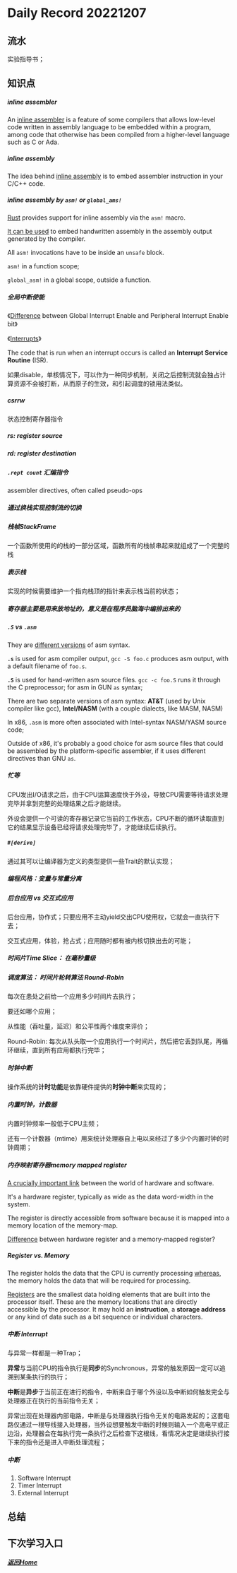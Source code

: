 
Daily Record 20221207
=====================

## 流水

实验指导书；

## 知识点

##### inline assembler

An [inline assembler](https://en.wikipedia.org/wiki/Inline_assembler) is a feature of some compilers that allows low-level code written in assembly language to be embedded within a program, among code that otherwise has been compiled from a higher-level language such as C or Ada.

##### inline assembly

The idea behind [inline assembly](https://wiki.osdev.org/Inline_Assembly) is to embed assembler instruction in your C/C++ code.

##### inline assembly by `asm!` or `global_ams!`

[Rust](https://doc.rust-lang.org/nightly/rust-by-example/unsafe/asm.html) provides support for inline assembly via the `asm!` macro.

[It can be used](https://doc.rust-lang.org/nightly/reference/inline-assembly.html) to embed handwritten assembly in the assembly output generated by the compiler.

All `asm!` invocations have to be inside an `unsafe` block.

`asm!` in a function scope;

`global_asm!` in a global scope, outside a function.

##### 全局中断使能

《[Difference](https://forum.allaboutcircuits.com/threads/difference-between-global-interrupt-enable-and-peripheral-interrupt-enable-bit.166766/) between Global Interrupt Enable and Peripheral Interrupt Enable bit》

《[Interrupts](https://picguides.com/beginner/interrupts.php)》

The code that is run when an interrupt occurs is called an **Interrupt Service Routine** (ISR).

如果disable，单核情况下，可以作为一种同步机制，关闭之后控制流就会独占计算资源不会被打断，从而原子的生效，和引起调度的锁用法类似。

##### csrrw

状态控制寄存器指令

##### rs: register source

##### rd: register destination

##### `.rept count` 汇编指令

assembler directives, often called pseudo-ops

##### 通过换栈实现控制流的切换

##### 栈帧StackFrame

一个函数所使用的的栈的一部分区域，函数所有的栈帧串起来就组成了一个完整的栈

##### 表示栈

实现的时候需要维护一个指向栈顶的指针来表示栈当前的状态；

##### 寄存器主要是用来放地址的，意义是在程序员脑海中编排出来的

##### `.S` vs `.asm`

They are [different versions](https://stackoverflow.com/questions/34098596/assembly-files-difference-between-a-s-asm) of asm syntax.

**`.s`** is used for asm compiler output, `gcc -S foo.c` produces asm output, with a default filename of `foo.s`.

**`.S`** is used for hand-written asm source files. `gcc -c foo.S` runs it through the C preprocessor; for asm in GUN `as` syntax;

There are two separate versions of asm syntax: **AT&T** (used by Unix compiler like gcc), **Intel/NASM** (with a couple dialects, like MASM, NASM)

In x86, `.asm` is more often associated with Intel-syntax NASM/YASM source code;

Outside of x86, it's probably a good choice for asm source files that could be assembled by the platform-specific assembler, if it uses different directives than GNU `as`.

##### 忙等

CPU发出I/O请求之后，由于CPU运算速度快于外设，导致CPU需要等待请求处理完毕并拿到完整的处理结果之后才能继续。

外设会提供一个可读的寄存器记录它当前的工作状态，CPU不断的循环读取直到它的结果显示设备已经将请求处理完毕了，才能继续后续执行。

##### `#[derive]`

通过其可以让编译器为定义的类型提供一些Trait的默认实现；

##### 编程风格：变量与常量分离

##### 后台应用 vs 交互式应用

后台应用，协作式；只要应用不主动yield交出CPU使用权，它就会一直执行下去；

交互式应用，体验，抢占式；应用随时都有被内核切换出去的可能；

##### 时间片Time Slice： 在毫秒量级

##### 调度算法： 时间片轮转算法 Round-Robin

每次在患处之前给一个应用多少时间片去执行；

要还如哪个应用；

从性能（吞吐量，延迟）和公平性两个维度来评价；

Round-Robin: 每次从队头取一个应用执行一个时间片，然后把它丢到队尾，再循环继续，直到所有应用都执行完毕；

##### 时钟中断

操作系统的**计时功能**是依靠硬件提供的**时钟中断**来实现的；

##### 内置时钟，计数器

内置时钟频率一般低于CPU主频；

还有一个计数器（mtime）用来统计处理器自上电以来经过了多少个内置时钟的时钟周期；

##### 内存映射寄存器memory mapped register

[A crucially important link](https://schaumont.dyn.wpi.edu/ece4530f19/lectures/lecture06-notes.html) between the world of hardware and software.

It's a hardware register, typically as wide as the data word-width in the system.

The register is directly accessible from software because it is mapped into a memory location of the memory-map.

[Difference](https://superuser.com/questions/695475/whats-the-difference-between-a-hardware-register-and-a-memory-mapped-register) between hardware register and a memory-mapped register?

##### Register vs. Memory

The register holds the data that the CPU is currently processing [whereas](https://www.quora.com/What-is-the-difference-between-register-and-memory), the memory holds the data that will be required for processing.

[Registers](https://www.geeksforgeeks.org/difference-between-register-and-memory/) are the smallest data holding elements that are built into the processor itself. These are the memory locations that are directly accessible by the processor. It may hold an **instruction**, a **storage address** or any kind of data such as a bit sequence or individual characters.

##### 中断 Interrupt

与异常一样都是一种Trap；

**异常**与当前CPU的指令执行是**同步**的Synchronous，异常的触发原因一定可以追溯到某条执行的执行；

**中断**是**异步**于当前正在进行的指令，中断来自于哪个外设以及中断如何触发完全与处理器正在执行的当前指令无关；

异常出现在处理器内部电路，中断是与处理器执行指令无关的电路发起的；这套电路仅通过一根导线接入处理器，当外设想要触发中断的时候则输入一个高电平或正边沿，处理器会在每执行完一条执行之后检查下这根线，看情况决定是继续执行接下来的指令还是进入中断处理流程；

##### 中断

1. Software Interrupt
2. Timer Interrupt
3. External Interrupt



## 总结



## 下次学习入口



##### [返回Home](../../../README.md)


